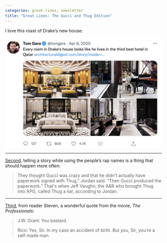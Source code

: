 ```yaml
---
categories: great-lines, newsletter
title: "Great Lines: The Gucci and Thug Edition"
---
```



I love this roast of Drake’s new house:

![drake](https://raw.githubusercontent.com/muneer78/muneer78.github.io/master/images/drake.png)


* * *
[Second](https://www.buzzfeed.com/naomizeichner/young-thug-trapped-major-label-deal?utm_term=.tflvOWV34#.toWQZ4dzJ), telling a story while using the people’s rap names is a thing that should happen more often:

> They thought Gucci was crazy and that he didn’t actually have paperwork signed with Thug,” Jordan said. “Then Gucci produced the paperwork.” That's when Jeff Vaughn, the A&R who brought Thug into APG, called Thug a liar, according to Jordan.

* * *
[Third](https://www.imdb.com/title/tt0060862/quotes/qt0208440), from reader Steven, a wonderful quote from the movie, _The Professionals_:

> J.W. Grant: You bastard.
> 
> Rico: Yes, Sir. In my case an accident of birth. But you, Sir, you're a self-made man.

 
